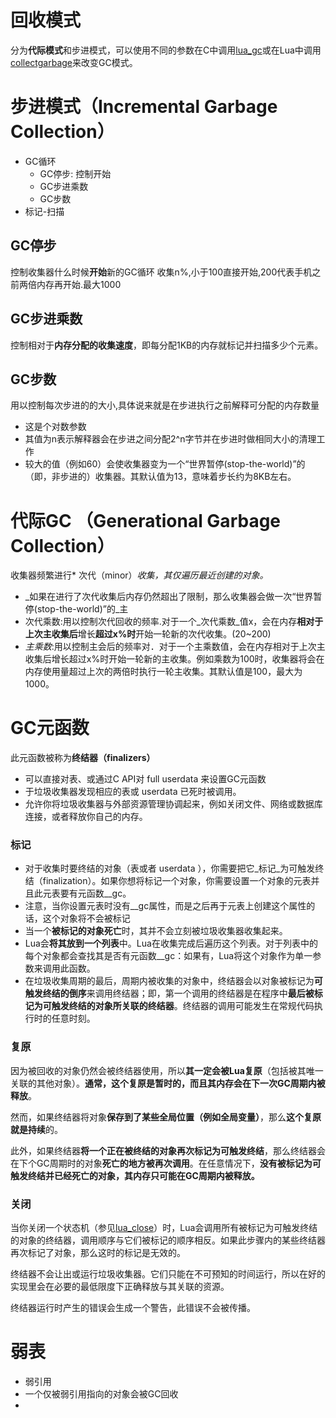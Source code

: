 # 回收模式
分为**代际模式**和步进模式，可以使用不同的参数在C中调用[lua_gc](https://atom-l.github.io/lua5.4-manual-zh/4.6.html#lua_gc)或在Lua中调用[collectgarbage](https://atom-l.github.io/lua5.4-manual-zh/6.1.html#collectgarbage)来改变GC模式。

# 步进模式（Incremental Garbage Collection）
* GC循环
	* GC停步: 控制开始
	* GC步进乘数
	* GC步数
* 标记-扫描

## GC停步
控制收集器什么时候**开始**新的GC循环
收集n%,小于100直接开始,200代表手机之前两倍内存再开始.最大1000
## GC步进乘数
控制相对于**内存分配的收集速度**，即每分配1KB的内存就标记并扫描多少个元素。

## GC步数
用以控制每次步进的的大小,具体说来就是在步进执行之前解释可分配的内存数量
* 这是个对数参数
* 其值为n表示解释器会在步进之间分配2^n字节并在步进时做相同大小的清理工作
* 较大的值（例如60）会使收集器变为一个“世界暂停(stop-the-world)”的（即，非步进的）收集器。其默认值为13，意味着步长约为8KB左右。




# 代际GC （Generational Garbage Collection）
收集器频繁进行* 次代（minor）_收集，其仅遍历最近创建的对象。_

* _如果在进行了次代收集后内存仍然超出了限制，那么收集器会做一次“世界暂停(stop-the-world)”的_主
* 次代乘数:用以控制次代回收的频率.对于一个_次代乘数_值x，会在内存**相对于上次主收集后**增长**超过x%时**开始一轮新的次代收集。(20~200)
* _主乘数_:用以控制主会后的频率对．对于一个主乘数值，会在内存相对于上次主收集后增长超过x%时开始一轮新的主收集。例如乘数为100时，收集器将会在内存使用量超过上次的两倍时执行一轮主收集。其默认值是100，最大为1000。



# GC元函数
此元函数被称为**终结器（finalizers）**

* 可以直接对表、或通过C API对 full userdata 来设置GC元函数
* 于垃圾收集器发现相应的表或 userdata 已死时被调用。
* 允许你将垃圾收集器与外部资源管理协调起来，例如关闭文件、网络或数据库连接，或者释放你自己的内存。

### 标记
* 对于收集时要终结的对象（表或者 userdata ），你需要把它_标记_为可触发终结（finalization）。如果你想将标记一个对象，你需要设置一个对象的元表并且此元表要有元函数__gc。
* 注意，当你设置元表时没有__gc属性，而是之后再于元表上创建这个属性的话，这个对象将不会被标记
* 当一个**被标记的对象死亡**时，其并不会立刻被垃圾收集器收集起来。
* Lua会**将其放到一个列表**中。Lua在收集完成后遍历这个列表。对于列表中的每个对象都会查找其是否有元函数__gc：如果有，Lua将这个对象作为单一参数来调用此函数。
* 在垃圾收集周期的最后，周期内被收集的对象中，终结器会以对象被标记为**可触发终结的倒序**来调用终结器；即，第一个调用的终结器是在程序中**最后被标记为可触发终结的对象所关联的终结器**。终结器的调用可能发生在常规代码执行时的任意时刻。

### 复原
因为被回收的对象仍然会被终结器使用，所以**其一定会被Lua复原**（包括被其唯一关联的其他对象）。**通常，这个复原是暂时的，而且其内存会在下一次GC周期内被释放**。

然而，如果终结器将对象**保存到了某些全局位置（例如全局变量）**，那么**这个复原就是持续**的。

此外，如果终结器**将一个正在被终结的对象再次标记为可触发终结**，那么终结器会在下个GC周期时的对象**死亡的地方被再次调用**。在任意情况下，**没有被标记为可触发终结并已经死亡的对象，其内存只可能在GC周期内被释放。**

### 关闭
当你关闭一个状态机（参见[lua_close](https://atom-l.github.io/lua5.4-manual-zh/4.6.html#lua_close)）时，Lua会调用所有被标记为可触发终结的对象的终结器，调用顺序与它们被标记的顺序相反。如果此步骤内的某些终结器再次标记了对象，那么这时的标记是无效的。

终结器不会让出或运行垃圾收集器。它们只能在不可预知的时间运行，所以在好的实现里会在必要的最低限度下正确释放与其关联的资源。

终结器运行时产生的错误会生成一个警告，此错误不会被传播。



# 弱表
* 弱引用
* 一个仅被弱引用指向的对象会被GC回收
* 


